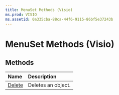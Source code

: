 ```yaml
---
title: MenuSet Methods (Visio)
ms.prod: VISIO
ms.assetid: 0a335cba-88ca-44f6-9115-86bf5e37243b
---
```



# MenuSet Methods (Visio)

## Methods



|**Name**|**Description**|
|:-----|:-----|
|[Delete](menuset-delete-method-visio.md)|Deletes an object.|

